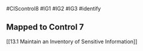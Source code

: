 #CIScontrol8  #IG1 #IG2 #IG3 #identify 

## Mapped to Control 7
[[13.1 Maintain an Inventory of Sensitive Information]]

